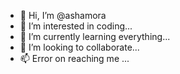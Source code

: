 - 👋 Hi, I’m @ashamora
- 👀 I’m interested in coding...
- 🌱 I’m currently learning everything...
- 💞️ I’m looking to collaborate...
- 📫 Error on reaching me ...

<!---
ashamora/ashamora is a ✨ special ✨ repository because its `README.md` (this file) appears on your GitHub profile.
You can click the Preview link to take a look at your changes.
--->
